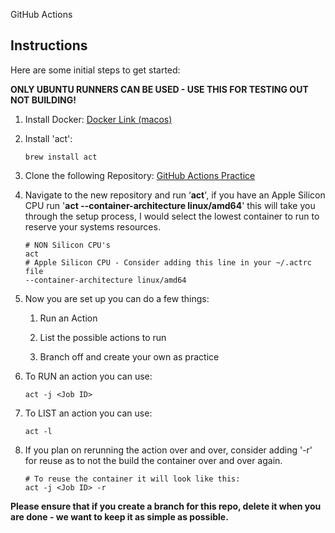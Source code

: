 GitHub Actions

## Instructions

Here are some initial steps to get started:

**ONLY UBUNTU RUNNERS CAN BE USED - USE THIS FOR TESTING OUT NOT BUILDING!**

1.  Install Docker: [Docker Link (macos)](https://docs.docker.com/desktop/install/mac-install/)
    
2.  Install 'act':
    
    ```
    brew install act
    ```
    
3.  Clone the following Repository: [GitHub Actions Practice](https://github.com/JoshCarter-ops/actions-practice)
    
4.  Navigate to the new repository and run ‘**act**', if you have an Apple Silicon CPU run '**act --container-architecture linux/amd64**' this will take you through the setup process, I would select the lowest container to run to reserve your systems resources.
    
    ```
    # NON Silicon CPU's 
    act
    # Apple Silicon CPU - Consider adding this line in your ~/.actrc file
    --container-architecture linux/amd64
    ```
    
5.  Now you are set up you can do a few things:
    
    1.  Run an Action
        
    2.  List the possible actions to run
        
    3.  Branch off and create your own as practice
        
6.  To RUN an action you can use:
    
    ```
    act -j <Job ID>
    ```
    
7.  To LIST an action you can use:
    
    ```
    act -l
    ```
    
8.  If you plan on rerunning the action over and over, consider adding '-r' for reuse as to not the build the container over and over again.
    
    ```
    # To reuse the container it will look like this:
    act -j <Job ID> -r
    ```
    

**Please ensure that if you create a branch for this repo, delete it when you are done - we want to keep it as simple as possible.**
